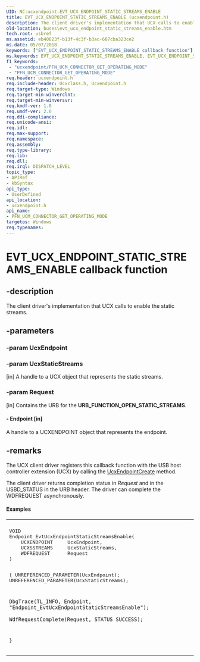 ```yaml
---
UID: NC:ucxendpoint.EVT_UCX_ENDPOINT_STATIC_STREAMS_ENABLE
title: EVT_UCX_ENDPOINT_STATIC_STREAMS_ENABLE (ucxendpoint.h)
description: The client driver's implementation that UCX calls to enable the static streams.
old-location: buses\evt_ucx_endpoint_static_streams_enable.htm
tech.root: usbref
ms.assetid: eb40623f-b13f-4c3f-b3ac-687cba323ce2
ms.date: 05/07/2018
keywords: ["EVT_UCX_ENDPOINT_STATIC_STREAMS_ENABLE callback function"]
ms.keywords: EVT_UCX_ENDPOINT_STATIC_STREAMS_ENABLE, EVT_UCX_ENDPOINT_STATIC_STREAMS_ENABLE callback, EvtUcxEndpointStaticStreamsEnable, EvtUcxEndpointStaticStreamsEnable callback function [Buses], PFN_UCM_CONNECTOR_GET_OPERATING_MODE, PFN_UCM_CONNECTOR_GET_OPERATING_MODE callback function pointer [Buses], buses.evt_ucx_endpoint_static_streams_enable, ucxendpoint/EvtUcxEndpointStaticStreamsEnable
f1_keywords:
 - "ucxendpoint/PFN_UCM_CONNECTOR_GET_OPERATING_MODE"
 - "PFN_UCM_CONNECTOR_GET_OPERATING_MODE"
req.header: ucxendpoint.h
req.include-header: Ucxclass.h, Ucxendpoint.h
req.target-type: Windows
req.target-min-winverclnt: 
req.target-min-winversvr: 
req.kmdf-ver: 1.0
req.umdf-ver: 2.0
req.ddi-compliance: 
req.unicode-ansi: 
req.idl: 
req.max-support: 
req.namespace: 
req.assembly: 
req.type-library: 
req.lib: 
req.dll: 
req.irql: DISPATCH_LEVEL
topic_type:
- APIRef
- kbSyntax
api_type:
- UserDefined
api_location:
- ucxendpoint.h
api_name:
- PFN_UCM_CONNECTOR_GET_OPERATING_MODE
targetos: Windows
req.typenames: 
---
```


# EVT_UCX_ENDPOINT_STATIC_STREAMS_ENABLE callback function


## -description


The client driver's implementation that UCX calls to enable the static streams.


## -parameters




### -param UcxEndpoint


### -param UcxStaticStreams 
[in]
A handle to a UCX object that represents the static streams.


### -param Request 
[in]
Contains the URB for the <b>URB_FUNCTION_OPEN_STATIC_STREAMS</b>.


#### - Endpoint [in]

A handle to a UCXENDPOINT object that represents the endpoint.


## -remarks



The UCX client driver registers this callback function with the USB host controller extension (UCX) by calling the <a href="https://docs.microsoft.com/windows-hardware/drivers/ddi/ucxendpoint/nf-ucxendpoint-ucxendpointcreate">UcxEndpointCreate</a>
 method.

The client driver returns completion status in <i>Request</i> and in the USBD_STATUS
    in the URB header.  The driver can complete the WDFREQUEST asynchronously.


#### Examples

<div class="code"><span codelanguage=""><table>
<tr>
<th></th>
</tr>
<tr>
<td>
<pre>VOID
Endpoint_EvtUcxEndpointStaticStreamsEnable(
    UCXENDPOINT     UcxEndpoint,
    UCXSSTREAMS     UcxStaticStreams,
    WDFREQUEST      Request
)

{
    UNREFERENCED_PARAMETER(UcxEndpoint);
    UNREFERENCED_PARAMETER(UcxStaticStreams);

    DbgTrace(TL_INFO, Endpoint, "Endpoint_EvtUcxEndpointStaticStreamsEnable");

    WdfRequestComplete(Request, STATUS_SUCCESS);
}</pre>
</td>
</tr>
</table></span></div>


